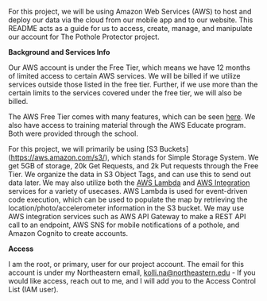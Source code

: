 For this project, we will be using Amazon Web Services (AWS) to host and deploy our data via the cloud from our mobile app and to our website. This README acts as a guide for us to access, create, manage, and manipulate our account for The Pothole Protector project. 

**Background and Services Info**

Our AWS account is under the Free Tier, which means we have 12 months of limited access to certain AWS services. We will be billed if we utilize services outside those listed in the free tier. Further, if we use more than the certain limits to the services covered under the free tier, we will also be billed.

The AWS Free Tier comes with many features, which can be seen [here](https://aws.amazon.com/free/?all-free-tier.sort-by=item.additionalFields.SortRank&all-free-tier.sort-order=asc&awsf.Free%20Tier%20Types=*all&awsf.Free%20Tier%20Categories=*all).  We also have access to training material through the AWS Educate program. Both were provided through the school.

For this project, we will primarily be using [S3 Buckets] (https://aws.amazon.com/s3/), which stands for Simple Storage System. We get 5GB of storage, 20k Get Requests, and 2k Put requests through the Free Tier. We organize the data in S3 Object Tags, and can use this to send out data later. We may also utilize both the [AWS Lambda](https://aws.amazon.com/lambda/) and [AWS Integration](https://aws.amazon.com/free/application-integration/) services for a variety of usecases. AWS Lambda is used for event-driven code execution, which can be used to populate the map by retrieving the location/photo/accelerometer information in the S3 bucket. We may use AWS integration services such as AWS API Gateway to make a REST API call to an endpoint, AWS SNS for mobile notifications of a pothole, and Amazon Cognito to create accounts.

**Access**

I am the root, or primary, user for our project account. The email for this account is under my Northeastern email, kolli.na@northeastern.edu - If you would like access, reach out to me, and I will add you to the Access Control List (IAM user). 

